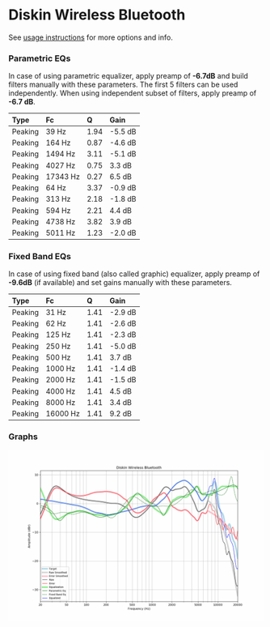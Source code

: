 # Diskin Wireless Bluetooth
See [usage instructions](https://github.com/jaakkopasanen/AutoEq#usage) for more options and info.

### Parametric EQs
In case of using parametric equalizer, apply preamp of **-6.7dB** and build filters manually
with these parameters. The first 5 filters can be used independently.
When using independent subset of filters, apply preamp of **-6.7 dB**.

| Type    | Fc       |    Q | Gain    |
|:--------|:---------|:-----|:--------|
| Peaking | 39 Hz    | 1.94 | -5.5 dB |
| Peaking | 164 Hz   | 0.87 | -4.6 dB |
| Peaking | 1494 Hz  | 3.11 | -5.1 dB |
| Peaking | 4027 Hz  | 0.75 | 3.3 dB  |
| Peaking | 17343 Hz | 0.27 | 6.5 dB  |
| Peaking | 64 Hz    | 3.37 | -0.9 dB |
| Peaking | 313 Hz   | 2.18 | -1.8 dB |
| Peaking | 594 Hz   | 2.21 | 4.4 dB  |
| Peaking | 4738 Hz  | 3.82 | 3.9 dB  |
| Peaking | 5011 Hz  | 1.23 | -2.0 dB |

### Fixed Band EQs
In case of using fixed band (also called graphic) equalizer, apply preamp of **-9.6dB**
(if available) and set gains manually with these parameters.

| Type    | Fc       |    Q | Gain    |
|:--------|:---------|:-----|:--------|
| Peaking | 31 Hz    | 1.41 | -2.9 dB |
| Peaking | 62 Hz    | 1.41 | -2.6 dB |
| Peaking | 125 Hz   | 1.41 | -2.3 dB |
| Peaking | 250 Hz   | 1.41 | -5.0 dB |
| Peaking | 500 Hz   | 1.41 | 3.7 dB  |
| Peaking | 1000 Hz  | 1.41 | -1.4 dB |
| Peaking | 2000 Hz  | 1.41 | -1.5 dB |
| Peaking | 4000 Hz  | 1.41 | 4.5 dB  |
| Peaking | 8000 Hz  | 1.41 | 3.4 dB  |
| Peaking | 16000 Hz | 1.41 | 9.2 dB  |

### Graphs
![](./Diskin%20Wireless%20Bluetooth.png)